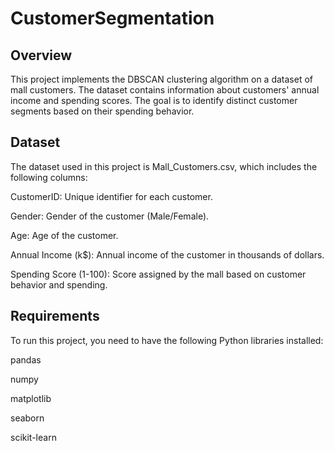 # CustomerSegmentation

## Overview

This project implements the DBSCAN clustering algorithm on a dataset of mall customers. The dataset contains information about customers' annual income and spending scores. The goal is to identify distinct customer segments based on their spending behavior.

## Dataset

The dataset used in this project is Mall_Customers.csv, which includes the following columns:

CustomerID: Unique identifier for each customer.

Gender: Gender of the customer (Male/Female).

Age: Age of the customer.

Annual Income (k$): Annual income of the customer in thousands of dollars.

Spending Score (1-100): Score assigned by the mall based on customer behavior and spending.

## Requirements

To run this project, you need to have the following Python libraries installed:

pandas

numpy

matplotlib

seaborn

scikit-learn
